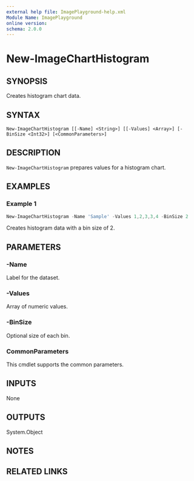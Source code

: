 ```yaml
---
external help file: ImagePlayground-help.xml
Module Name: ImagePlayground
online version:
schema: 2.0.0
---
```


# New-ImageChartHistogram

## SYNOPSIS
Creates histogram chart data.

## SYNTAX
```
New-ImageChartHistogram [[-Name] <String>] [[-Values] <Array>] [-BinSize <Int32>] [<CommonParameters>]
```

## DESCRIPTION
`New-ImageChartHistogram` prepares values for a histogram chart.

## EXAMPLES
### Example 1
```powershell
New-ImageChartHistogram -Name 'Sample' -Values 1,2,3,3,4 -BinSize 2
```
Creates histogram data with a bin size of 2.

## PARAMETERS
### -Name
Label for the dataset.
### -Values
Array of numeric values.
### -BinSize
Optional size of each bin.

### CommonParameters
This cmdlet supports the common parameters.

## INPUTS
None

## OUTPUTS
System.Object

## NOTES

## RELATED LINKS
